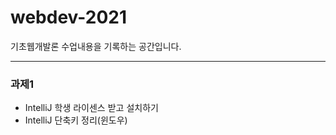 # webdev-2021

기초웹개발론 수업내용을 기록하는 공간입니다.

---
### 과제1
- IntelliJ 학생 라이센스 받고 설치하기
- IntelliJ 단축키 정리(윈도우)